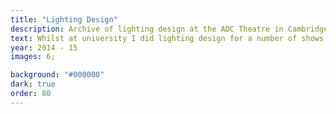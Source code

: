 ```yaml
---
title: "Lighting Design"
description: Archive of lighting design at the ADC Theatre in Cambridge.
text: Whilst at university I did lighting design for a number of shows at our student theatre culminating in a sold out run of the Footlights Pantomime. I enjoyed being able to sculpt with light and convey feeling and mood to the audience. I focused on creating graphic, striking scenes with vivid colour over realism.<br><br>The photography in this section is courtesy of Johannes Hjorth.
year: 2014 - 15
images: 6;

background: "#000000"
dark: true
order: 80
---
```

